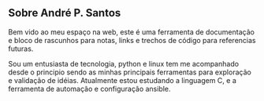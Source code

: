 # 

## Sobre André P. Santos


Bem vido ao meu espaço na web, este é uma ferramenta de documentação e bloco de rascunhos para notas, links e trechos de código para referencias futuras.

Sou um entusiasta de tecnologia, python e linux tem me acompanhado desde o principio sendo as minhas principais ferramentas para exploração e validação de idéias. Atualmente estou estudando a linguagem C, e a ferramenta de automação e configuração ansible.



